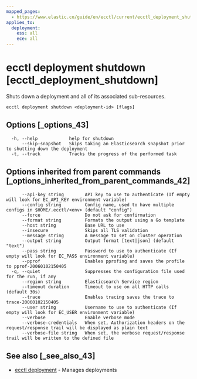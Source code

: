 ```yaml
---
mapped_pages:
  - https://www.elastic.co/guide/en/ecctl/current/ecctl_deployment_shutdown.html
applies_to:
  deployment:
    ess: all
    ece: all
---
```


# ecctl deployment shutdown [ecctl_deployment_shutdown]

Shuts down a deployment and all of its associated sub-resources.

```
ecctl deployment shutdown <deployment-id> [flags]
```


## Options [_options_43]

```
  -h, --help            help for shutdown
      --skip-snapshot   Skips taking an Elasticsearch snapshot prior to shutting down the deployment
  -t, --track           Tracks the progress of the performed task
```


## Options inherited from parent commands [_options_inherited_from_parent_commands_42]

```
      --api-key string        API key to use to authenticate (If empty will look for EC_API_KEY environment variable)
      --config string         Config name, used to have multiple configs in $HOME/.ecctl/<env> (default "config")
      --force                 Do not ask for confirmation
      --format string         Formats the output using a Go template
      --host string           Base URL to use
      --insecure              Skips all TLS validation
      --message string        A message to set on cluster operation
      --output string         Output format [text|json] (default "text")
      --pass string           Password to use to authenticate (If empty will look for EC_PASS environment variable)
      --pprof                 Enables pprofing and saves the profile to pprof-20060102150405
  -q, --quiet                 Suppresses the configuration file used for the run, if any
      --region string         Elasticsearch Service region
      --timeout duration      Timeout to use on all HTTP calls (default 30s)
      --trace                 Enables tracing saves the trace to trace-20060102150405
      --user string           Username to use to authenticate (If empty will look for EC_USER environment variable)
      --verbose               Enable verbose mode
      --verbose-credentials   When set, Authorization headers on the request/response trail will be displayed as plain text
      --verbose-file string   When set, the verbose request/response trail will be written to the defined file
```


## See also [_see_also_43]

* [ecctl deployment](/reference/ecctl_deployment.md)	 - Manages deployments

